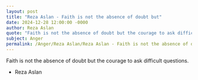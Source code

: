 ```yaml
---
layout: post
title: "Reza Aslan - Faith is not the absence of doubt but"
date: 2024-12-28 12:00:00 -0000
author: Reza Aslan
quote: "Faith is not the absence of doubt but the courage to ask difficult questions."
subject: Anger
permalink: /Anger/Reza Aslan/Reza Aslan - Faith is not the absence of doubt but
---
```


Faith is not the absence of doubt but the courage to ask difficult questions.

- Reza Aslan

